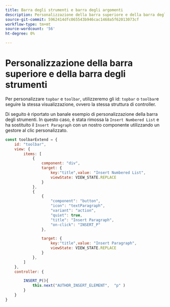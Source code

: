 ```yaml
---
title: Barra degli strumenti e barra degli argomenti
description: Personalizzazione della barra superiore e della barra degli strumenti
source-git-commit: 5962414dfc065543b946cac1468a5f62013073cf
workflow-type: tm+mt
source-wordcount: '56'
ht-degree: 0%

---
```



# Personalizzazione della barra superiore e della barra degli strumenti

Per personalizzare `topbar` e `toolbar`, utilizzeremo gli id: `topbar` o `toolbar`e seguire la stessa visualizzazione, ovvero la stessa struttura di controller.

Di seguito è riportato un banale esempio di personalizzazione della barra degli strumenti. In questo caso, è stata rimossa la `Insert Numbered List` e ha sostituito il `Insert Paragraph` con un nostro componente utilizzando un gestore al clic personalizzato.

```js title = toolbar_customisation.js
const toolbarExtend = {
    id: "toolbar",
    view: {
        items: [
            {
                component: "div",
                target: {
                    key:"title",value: "Insert Numbered List",                    
                    viewState: VIEW_STATE.REPLACE
                }
            },
            {
                {
                    "component": "button",
                    "icon": "textParagraph",
                    "variant": "action",
                    "quiet": true,
                    "title": "Insert Paragraph",
                    "on-click": "INSERT_P"
                },

                target: {
                    key:"title",value: "Insert Paragraph",                    
                    viewState: VIEW_STATE.REPLACE
                }
            },
        ]
    },
    controller: {

        INSERT_P(){
            this.next("AUTHOR_INSERT_ELEMENT",  "p" )
        }
    }
}
```
